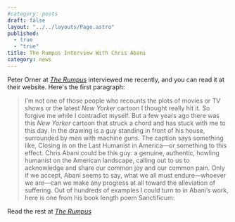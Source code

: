 ```yaml
---
#category: posts
draft: false
layout: "../../layouts/Page.astro"
published: 
  - true
  - "true"
title: The Rumpus Interview With Chris Abani
category: news
---
```


Peter Orner at [_The Rumpus_](https://therumpus.net/2014/02/the-rumpus-interview-with-chris-abani/) interviewed me recently, and you can read it at their website. Here's the first paragraph:

> I’m not one of those people who recounts the plots of movies or TV shows or the latest _New Yorker_ cartoon I thought really hit it. So forgive me while I contradict myself. But a few years ago there was this _New Yorker_ cartoon that struck a chord and has stuck with me to this day. In the drawing is a guy standing in front of his house, surrounded by men with machine guns. The caption says something like, Closing in on the Last Humanist in America—or something to this effect. Chris Abani could be this guy: a genuine, authentic, howling humanist on the American landscape, calling out to us to acknowledge and share our common joy and our common pain. Only if we accept, Abani seems to say, what we all must endure—whoever we are—can we make any progress at all toward the alleviation of suffering. Out of hundreds of examples I could turn to in Abani’s work, here is one from his book length poem Sanctificum:

Read the rest at [_The Rumpus_](https://therumpus.net/2014/02/the-rumpus-interview-with-chris-abani/)